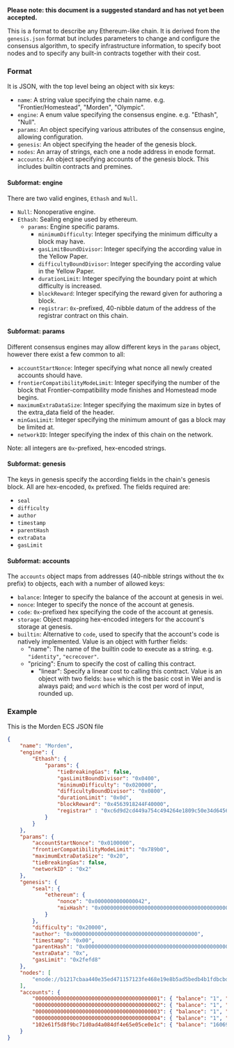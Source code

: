 **Please note: this document is a suggested standard and has not yet been accepted.**

This is a format to describe any Ethereum-like chain. It is derived from the `genesis.json` format but includes parameters to change and configure the consensus algorithm, to specify infrastructure information, to specify boot nodes and to specify any built-in contracts together with their cost.

### Format

It is JSON, with the top level being an object with six keys:

- `name`: A string value specifying the chain name. e.g. "Frontier/Homestead", "Morden", "Olympic".
- `engine`: A enum value specifying the consensus engine. e.g. "Ethash", "Null".
- `params`: An object specifying various attributes of the consensus engine, allowing configuration.
- `genesis`: An object specifying the header of the genesis block.
- `nodes`: An array of strings, each one a node address in enode format.
- `accounts`: An object specifying accounts of the genesis block. This includes builtin contracts and premines.

#### Subformat: engine

There are two valid engines, `Ethash` and `Null`.

- `Null`: Nonoperative engine.
- `Ethash`: Sealing engine used by ethereum.
  - `params`: Engine specific params.
    - `minimumDifficulty`: Integer specifying the minimum difficulty a block may have.
    - `gasLimitBoundDivisor`: Integer specifying the according value in the Yellow Paper.
    - `difficultyBoundDivisor`: Integer specifying the according value in the Yellow Paper.
    - `durationLimit`: Integer specifying the boundary point at which difficulty is increased.
    - `blockReward`: Integer specifying the reward given for authoring a block.
    - `registrar`: `0x`-prefixed, 40-nibble datum of the address of the registrar contract on this chain.

#### Subformat: params

Different consensus engines may allow different keys in the `params` object, however there exist a few common to all:

- `accountStartNonce`: Integer specifying what nonce all newly created accounts should have.
- `frontierCompatibilityModeLimit`: Integer specifying the number of the block that Frontier-compatibility mode finishes and Homestead mode begins.
- `maximumExtraDataSize`: Integer specifying the maximum size in bytes of the extra_data field of the header.
- `minGasLimit`: Integer specifying the minimum amount of gas a block may be limited at.
- `networkID`: Integer specifying the index of this chain on the network.

Note: all integers are `0x`-prefixed, hex-encoded strings.

#### Subformat: genesis

The keys in genesis specify the according fields in the chain's genesis block. All are hex-encoded, `0x` prefixed. The fields required are:

- `seal`
- `difficulty`
- `author`
- `timestamp`
- `parentHash`
- `extraData`
- `gasLimit`

#### Subformat: accounts

The `accounts` object maps from addresses (40-nibble strings without the `0x` prefix) to objects, each with a number of allowed keys:

- `balance`: Integer to specify the balance of the account at genesis in wei.
- `nonce`: Integer to specify the nonce of the account at genesis.
- `code`: `0x`-prefixed hex specifying the code of the account at genesis.
- `storage`: Object mapping hex-encoded integers for the account's storage at genesis.
- `builtin`: Alternative to `code`, used to specify that the account's code is natively implemented. Value is an object with further fields:
  - "name": The name of the builtin code to execute as a string. e.g. `"identity"`, `"ecrecover"`.
  - "pricing": Enum to specify the cost of calling this contract.
    - "linear": Specify a linear cost to calling this contract. Value is an object with two fields: `base` which is the basic cost in Wei and is always paid; and `word` which is the cost per word of input, rounded up.

### Example

This is the Morden ECS JSON file

```json
{
	"name": "Morden",
	"engine": {
		"Ethash": {
			"params": {
				"tieBreakingGas": false,
				"gasLimitBoundDivisor": "0x0400",
				"minimumDifficulty": "0x020000",
				"difficultyBoundDivisor": "0x0800",
				"durationLimit": "0x0d",
				"blockReward": "0x4563918244F40000",
				"registrar" : "0xc6d9d2cd449a754c494264e1809c50e34d64562b"
			}
		}
	},
	"params": {
		"accountStartNonce": "0x0100000",
		"frontierCompatibilityModeLimit": "0x789b0",
		"maximumExtraDataSize": "0x20",
		"tieBreakingGas": false,
		"networkID" : "0x2"
	},
	"genesis": {
		"seal": {
			"ethereum": {
				"nonce": "0x0000000000000042",
				"mixHash": "0x0000000000000000000000000000000000000000000000000000000000000000"
			}
		},
		"difficulty": "0x20000",
		"author": "0x0000000000000000000000000000000000000000",
		"timestamp": "0x00",
		"parentHash": "0x0000000000000000000000000000000000000000000000000000000000000000",
		"extraData": "0x",
		"gasLimit": "0x2fefd8"
	},
	"nodes": [
		"enode://b1217cbaa440e35ed471157123fe468e19e8b5ad5bedb4b1fdbcbdab6fb2f5ed3e95dd9c24a22a79fdb2352204cea207df27d92bfd21bfd41545e8b16f637499@104.44.138.37:30303"
	],
	"accounts": {
		"0000000000000000000000000000000000000001": { "balance": "1", "nonce": "1048576", "builtin": { "name": "ecrecover", "pricing": { "linear": { "base": 3000, "word": 0 } } } },
		"0000000000000000000000000000000000000002": { "balance": "1", "nonce": "1048576", "builtin": { "name": "sha256", "pricing": { "linear": { "base": 60, "word": 12 } } } },
		"0000000000000000000000000000000000000003": { "balance": "1", "nonce": "1048576", "builtin": { "name": "ripemd160", "pricing": { "linear": { "base": 600, "word": 120 } } } },
		"0000000000000000000000000000000000000004": { "balance": "1", "nonce": "1048576", "builtin": { "name": "identity", "pricing": { "linear": { "base": 15, "word": 3 } } } },
		"102e61f5d8f9bc71d0ad4a084df4e65e05ce0e1c": { "balance": "1606938044258990275541962092341162602522202993782792835301376", "nonce": "1048576" }
	}
}
```